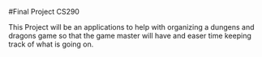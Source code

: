 #Final Project CS290

This Project will be an applications to help with organizing a dungens and dragons game so that the game master will have and easer time keeping track of what is going on.
